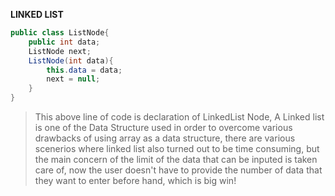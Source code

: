 __LINKED LIST__

```Java
public class ListNode{
    public int data;
    ListNode next;
    ListNode(int data){
        this.data = data;
        next = null;
    }
}
```

>This above line of code is declaration of LinkedList Node, A Linked list is one of the Data Structure used in order to overcome various drawbacks of using array as a data structure, there are various scenerios where linked list also turned out to be time consuming, but the main concern of the limit of the data that can be inputed is taken care of, now the user doesn't have to provide the number of data that they want to enter before hand, which is big win!





